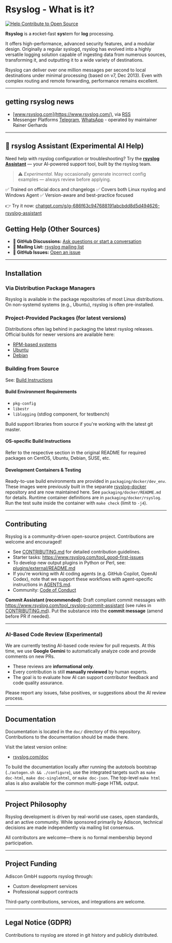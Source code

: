 # Rsyslog - What is it?

[![Help Contribute to Open Source](https://www.codetriage.com/rsyslog/rsyslog/badges/users.svg)](https://www.codetriage.com/rsyslog/rsyslog)

**Rsyslog** is a **r**ocket-fast **sys**tem for **log** processing.

It offers high-performance, advanced security features, and a modular design.
Originally a regular syslogd, rsyslog has evolved into a highly versatile logging solution capable of ingesting data from numerous sources, transforming it, and outputting it to a wide variety of destinations.

Rsyslog can deliver over one million messages per second to local destinations under minimal processing (based on v7, Dec 2013). Even with complex routing and remote forwarding, performance remains excellent.

---

## getting rsyslog news

* [www.rsyslog.com](https://www.rsyslog.com/), via [RSS](https://www.rsyslog.com/feed/)
* Messenger Platforms [Telegram](https://t.me/rsyslog_official), [WhatsApp](https://whatsapp.com/channel/0029VbBJQLhCxoArVHjrL32E) - operated by maintainer Rainer Gerhards
---

## 🤖 rsyslog Assistant (Experimental AI Help)

Need help with rsyslog configuration or troubleshooting?
Try the **[rsyslog Assistant](https://chatgpt.com/g/g-686f63c947688191abcbdd8d5d494626-rsyslog-assistant)** — your AI-powered support tool, built by the rsyslog team.

> ⚠️ *Experimental.* May occasionally generate incorrect config examples — always review before applying.

✅ Trained on official docs and changelogs
✅ Covers both Linux rsyslog and Windows Agent
✅ Version-aware and best-practice focused

👉 Try it now: [chatgpt.com/g/g-686f63c947688191abcbdd8d5d494626-rsyslog-assistant](https://chatgpt.com/g/g-686f63c947688191abcbdd8d5d494626-rsyslog-assistant)


## Getting Help (Other Sources)

* **💬 GitHub Discussions:** [Ask questions or start a conversation](https://github.com/rsyslog/rsyslog/discussions)
* **📧 Mailing List:** [rsyslog mailing list](https://lists.adiscon.net/mailman/listinfo/rsyslog)
* **🐛 GitHub Issues:** [Open an issue](https://github.com/rsyslog/rsyslog/issues)

---

## Installation

### Via Distribution Package Managers
Rsyslog is available in the package repositories of most Linux distributions. On non-systemd systems (e.g., Ubuntu), rsyslog is often pre-installed.

### Project-Provided Packages (for latest versions)
Distributions often lag behind in packaging the latest rsyslog releases. Official builds for newer versions are available here:

- [RPM-based systems](https://www.rsyslog.com/rhelcentos-rpms/)
- [Ubuntu](https://www.rsyslog.com/ubuntu-repository/)
- [Debian](https://www.rsyslog.com/debian-repository/)

### Building from Source
See: [Build Instructions](https://www.rsyslog.com/doc/v8-stable/installation/build_from_repo.html)

#### Build Environment Requirements
- `pkg-config`
- `libestr`
- `liblogging` (stdlog component, for testbench)

Build support libraries from source if you're working with the latest git master.

#### OS-specific Build Instructions
Refer to the respective section in the original README for required packages on CentOS, Ubuntu, Debian, SUSE, etc.

#### Development Containers & Testing
Ready-to-use build environments are provided in `packaging/docker/dev_env`. These images were previously built in the separate [rsyslog-docker](https://github.com/rsyslog/rsyslog-docker) repository and are now maintained here. See `packaging/docker/README.md` for details. Runtime container definitions are in `packaging/docker/rsyslog`. Run the test suite inside the container with `make check` (limit to `-j4`).

---

## Contributing
Rsyslog is a community-driven open-source project. Contributions are welcome and encouraged!

- See [CONTRIBUTING.md](CONTRIBUTING.md) for detailed contribution guidelines.
- Starter tasks: https://www.rsyslog.com/tool_good-first-issues
- To develop new output plugins in Python or Perl, see: [plugins/external/README.md](plugins/external/README.md)
- If you're working with AI coding agents (e.g. GitHub Copilot, OpenAI Codex), note that we support these workflows with agent-specific instructions in [AGENTS.md](AGENTS.md).
- Community: [Code of Conduct](CODE_OF_CONDUCT.md)

**Commit Assistant (recommended):** Draft compliant commit messages with
https://www.rsyslog.com/tool_rsyslog-commit-assistant (see rules in
[CONTRIBUTING.md](CONTRIBUTING.md)). Put the substance into the **commit
message** (amend before PR if needed).

---

### AI-Based Code Review (Experimental)

We are currently testing AI-based code review for pull requests. At this time, we use **Google Gemini** to automatically analyze code and provide comments on new PRs.

- These reviews are **informational only**.
- Every contribution is still **manually reviewed** by human experts.
- The goal is to evaluate how AI can support contributor feedback and code quality assurance.

Please report any issues, false positives, or suggestions about the AI review process.

---

## Documentation
Documentation is located in the `doc/` directory of this repository. Contributions to the documentation should be made there.

Visit the latest version online:
- [rsyslog.com/doc](https://www.rsyslog.com/doc/)

To build the documentation locally after running the autotools bootstrap (`./autogen.sh && ./configure`), use the integrated targets such as `make doc-html`, `make doc-singlehtml`, or `make doc-json`. The top-level `make html` alias is also available for the common multi-page HTML output.

---

## Project Philosophy
Rsyslog development is driven by real-world use cases, open standards, and an active community. While sponsored primarily by Adiscon, technical decisions are made independently via mailing list consensus.

All contributors are welcome—there is no formal membership beyond participation.

---

## Project Funding
Adiscon GmbH supports rsyslog through:
- Custom development services
- Professional support contracts

Third-party contributions, services, and integrations are welcome.

---

## Legal Notice (GDPR)
Contributions to rsyslog are stored in git history and publicly distributed.
